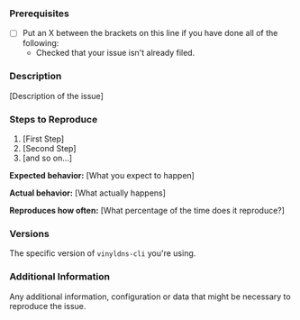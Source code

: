 ### Prerequisites

* [ ] Put an X between the brackets on this line if you have done all of the following:
    * Checked that your issue isn't already filed.

### Description

[Description of the issue]

### Steps to Reproduce

1. [First Step]
2. [Second Step]
3. [and so on...]

**Expected behavior:** [What you expect to happen]

**Actual behavior:** [What actually happens]

**Reproduces how often:** [What percentage of the time does it reproduce?]

### Versions

The specific version of `vinyldns-cli` you're using.

### Additional Information

Any additional information, configuration or data that might be necessary to reproduce the issue.
